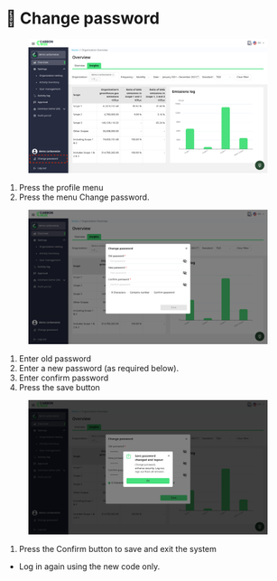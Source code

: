 # 🔐 Change password

<figure><img src="../.gitbook/assets/image (2) (1) (1) (1).png" alt=""><figcaption></figcaption></figure>

1. Press the profile menu
2. Press the menu Change password.

<figure><img src="../.gitbook/assets/image (3) (1) (1).png" alt=""><figcaption></figcaption></figure>

1. Enter old password
2. Enter a new password (as required below).
3. Enter confirm password
4. Press the save button

<figure><img src="../.gitbook/assets/image (4).png" alt=""><figcaption></figcaption></figure>

1. Press the Confirm button to save and exit the system

* Log in again using the new code only.

